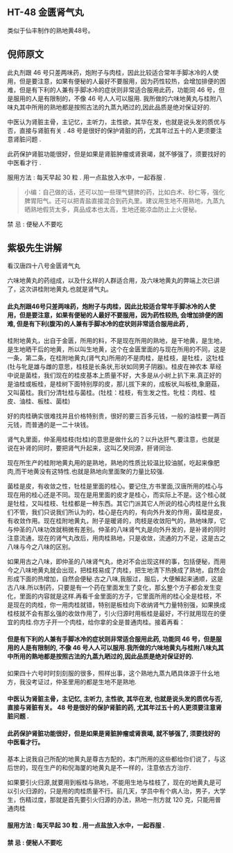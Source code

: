 ## HT-48 金匮肾气丸

类似于仙丰制作的熟地黄48号。

## 倪师原文

此丸剂跟 46 号只差两味药，炮附子与肉桂，因此比较适合常年手脚冰冷的人使用，但是要注意，如果有便秘的人最好不要服用，因为药性较热，会增加排便的困难，但是有下利的人兼有手脚冰冷的症状则非常适合服用此药，功能同 46 号，但是服用的人是有限制的，不像 46 号人人可以服用. 我所做的六味地黄丸与桂附八味丸其中所用的熟地都是按照古法的九蒸九晒过的,因此品质是绝对保证好的.

中医认为肾脏主骨，主记忆，主听力，主性欲，其华在发，也就是说头发的质优与否，直接与肾脏有关 . 48 号是很好的保护肾脏的药，尤其年过五十的人更须要注意肾脏问题 . 

此药保护肾脏功能很好，但是如果是肾脏肿瘤或肾衰竭，就不够强了，须要找好的中医看才行 .

服用方法 : 每天早起 30 粒 . 用一点盐放入水中，一起吞服 .

> 小编：自己做的话，还可以加一些理气健脾的药，比如白术、砂仁等，强化脾胃阳气。还可以把青盐直接混合到药丸里。建议用生地不用熟地，九蒸九晒熟地假货太多，真品成本也太高，生地还能凉血防止上火便秘。

禁 忌 : 便秘人不要吃

## 紫极先生讲解

看汉唐四十八号金匮肾气丸

六味地黄丸的药组成，以及什幺样的人群适合用，及六味地黄丸的弊端上次已讲了，这次讲桂附地黄丸.也就是肾气丸。

#### 此丸剂跟46号只差两味药，炮附子与肉桂，因此比较适合常年手脚冰冷的人使用，但是要注意，如果有便秘的人最好不要服用，因为药性较热, 会增加排便的困难, 但是有下利(腹泻)的人兼有手脚冰冷的症状则非常适合服用此药 ,

桂附地黄丸，出自于金匮，所用的料，不是现在所用的熟地，是干地黄，是生地，是生地晒干后的地黄，所以叫生地黄，这个在金匮里面的与现在所用的不同，这是 一条，第二条，在桂附地黄丸(肾气丸)所用的不是肉桂，是桂枝，是牡桂，这牡桂(牡与牝是雄与雌的意思，桂枝是长条状,形状如同男子阴器)。桂皮在神农本 草经中说是菌桂，我们现在的桂皮基本上质量不好，大多是从小树上扒下来.真正好的是油桂或板桂，是桂树下面特别厚的皮，那儿拔下来的，成板状,叫板桂,象磨菇，又叫菌桂。我们分清牡桂与菌桂。(牡桂：桂枝，有生发之性。牝桂：肉桂、桂皮、油桂、板桂、菌桂)

好的肉桂确实很难找并且价格特别贵，很好的要三百多元钱，一般的油桂要一两百元钱，而普通的是一二十块钱。

肾气丸里面，仲圣用桂枝(牡桂)的意思是做什幺的？以升达肝气.要注意，也就是说在补肾的同时，要把肾气升起来，这叫乙癸同源，肝肾同治.

现在所生产的桂附地黄丸用的是熟地，熟地的性质比较温比较油腻，吃起来像肥肉,而干地黄没有这特性.也就是熟地向里面聚的力量比较强.

菌桂是皮，有收敛之性，牡桂是里面的桂心。要记住,方书里面,汉唐所用的桂心与现在用的桂心还是不同。现在是用里面的皮才是桂心，而实际上不是。这个桂心就是牡桂，又叫桂枝、牡桂都是一种东西。其它门派其它人所说的桂心肉桂是什幺我们不管，我们只说我们所认为的，桂心是在内的，有向外升发的作用，菌桂是皮，有收敛作用。现在桂附地黄丸，附子是暖肾的，肉枝是收敛阳气的，熟地味厚，它与仲圣的八味功效就稍微有差别。仲圣的八味肾气丸是向外升发的，是补肾的同时注意流通，现在的肾气丸改后，用肉桂熟地，只是收敛，流通的力不足，这是古之八味与今之八味的区别。

如果用古之八味，即仲圣的八味肾气丸，绝对不会出现这样的事，包括便秘，而用今之八味地黄丸就会出现，把桂枝易成了肉桂，把生地清下热换成了熟地，自然会形成下面的热增加，自然会便秘.古之八味,我服过，服后，大便解起来通顺，这是古八味.所以制药，只要是有一个药在里面发生了变化，那幺整个方子都会发生变化，里面的内容就是这样.再看千金里面的方子，它里面所用的桂心全是桂枝，不是现在的肉桂，你一用肉桂就错，特别是板桂向下收纳肾气力量特别强，如果换成桂枝就不会有那幺强的收敛作用了，引火归源时用板桂是最好，不行就用现在的便宜的肉桂.你方子开一个肉桂，给你拿的全是普通肉桂。接着再看：

#### 但是有下利的人兼有手脚冰冷的症状则非常适合服用此药, 功能同 46 号，但是服用的人是有限制的, 不像 46 号人人可以服用.我所做的六味地黄丸与桂附八味丸其中所用的熟地都是按照古法的九蒸九晒过的,因此品质是绝对保证好的.

如果四十六号时时刻刻服的很多，照样出事，这个熟地九蒸九晒具体源于什幺地方，我没考证过，仲圣里用的都是生地不是熟地.

#### 中医认为肾脏主骨，主记忆, 主听力, 主性欲, 其华在发, 也就是说头发的质优与否, 直接与肾脏有关。 48 号是很好的保护肾脏的药, 尤其年过五十的人更须要注意肾脏问题 .

#### 此药保护肾脏功能很好，但是如果是肾脏肿瘤或肾衰竭, 就不够强了, 须要找好的中医看才行。

基本上说我自己所配的地黄丸是尊古方配的，本门所用的这些都给你们说了，与这后世的，现在生产的和倪海厦的地黄丸是不一样的，注意依古方治疗.

如果要引火归源,就要用到板桂与熟地，不能用生地与桂枝了，现在的地黄丸是可以引火归源的，只是用的肉桂质量不行。前几天，学员中有个病人治，男子，大学生，伤精过度，那就是首先要引火归源的办法，熟地一剂方就 120 克，只能用普通肉桂

#### 服用方法 : 每天早起 30 粒 . 用一点盐放入水中，一起吞服 .

#### 禁 忌 : 便秘人不要吃